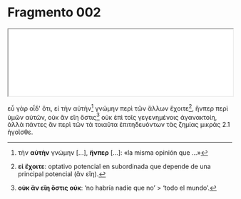 # Fragmento 002

<iframe src="Fragmento_001_Inter.html" style="width:100%;"></iframe>

εὖ γὰρ οἶδ' ὅτι, εἰ τὴν αὐτὴν[^1] γνώμην περὶ τῶν ἄλλων ἔχοιτε[^2], ἥνπερ περὶ ὑμῶν αὐτῶν, οὐκ ἂν εἴη ὅστις[^3] οὐκ ἐπὶ τοῖς γεγενημένοις ἀγανακτοίη, ἀλλὰ πάντες ἂν περὶ τῶν τὰ τοιαῦτα ἐπιτηδευόντων τὰς ζημίας μικρὰς 2.1 ἡγοῖσθε.

[^1]: τὴν **αὐτὴν** γνώμην […], **ἥνπερ**  […]: «la misma opinión que …»
[^2]: **εἰ ἔχοιτε**: optativo potencial en subordinada que depende de una principal potencial (ἂν εἴη).
[^3]: **οὐκ ἂν εἴη ὅστις οὐκ**: ‘no habría nadie que no’ > ‘todo el mundo’.